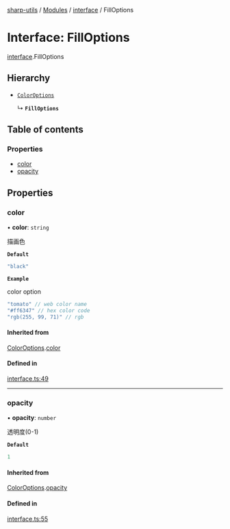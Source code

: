 [sharp-utils](../README.md) / [Modules](../modules.md) / [interface](../modules/interface.md) / FillOptions

# Interface: FillOptions

[interface](../modules/interface.md).FillOptions

## Hierarchy

- [`ColorOptions`](interface.ColorOptions.md)

  ↳ **`FillOptions`**

## Table of contents

### Properties

- [color](interface.FillOptions.md#color)
- [opacity](interface.FillOptions.md#opacity)

## Properties

### color

• **color**: `string`

描画色

**`Default`**

```ts
"black"
```

**`Example`**

color option
```ts
"tomato" // web color name
"#ff6347" // hex color code
"rgb(255, 99, 71)" // rgb
```

#### Inherited from

[ColorOptions](interface.ColorOptions.md).[color](interface.ColorOptions.md#color)

#### Defined in

[interface.ts:49](https://github.com/Manju2367/sharpUtils/blob/6d980e5/interface.ts#L49)

___

### opacity

• **opacity**: `number`

透明度(0-1)

**`Default`**

```ts
1
```

#### Inherited from

[ColorOptions](interface.ColorOptions.md).[opacity](interface.ColorOptions.md#opacity)

#### Defined in

[interface.ts:55](https://github.com/Manju2367/sharpUtils/blob/6d980e5/interface.ts#L55)
